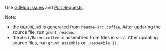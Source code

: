 Use [GitHub issues](https://github.com/baconjs/bacon.js/issues) and [Pull Requests](https://github.com/baconjs/bacon.js/pulls).

Note:
- the `README.md` is generated from `readme-src.coffee`. After updating the source file, run `grunt readme`.
- the `dist/Bacon.coffee` is assembled from files in `src/`. After updating source files, run `grunt assemble` or `./assemble.js`.
